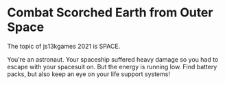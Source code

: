 # Combat Scorched Earth from Outer Space

The topic of js13kgames 2021 is SPACE.

You're an astronaut. Your spaceship suffered heavy damage so you had to escape
with your spacesuit on. But the energy is running low. Find battery packs, but
also keep an eye on your life support systems!
